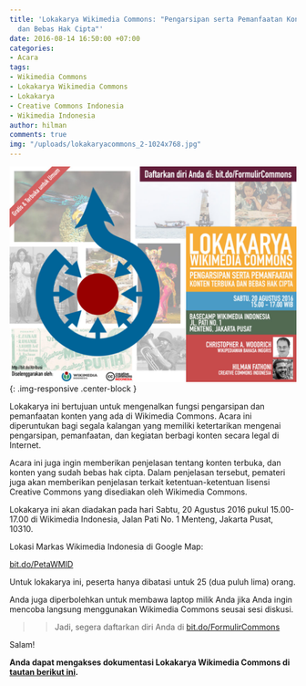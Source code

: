 ```yaml
---
title: 'Lokakarya Wikimedia Commons: "Pengarsipan serta Pemanfaatan Konten Terbuka
  dan Bebas Hak Cipta"'
date: 2016-08-14 16:50:00 +07:00
categories:
- Acara
tags:
- Wikimedia Commons
- Lokakarya Wikimedia Commons
- Lokakarya
- Creative Commons Indonesia
- Wikimedia Indonesia
author: hilman
comments: true
img: "/uploads/lokakaryacommons_2-1024x768.jpg"
---
```


![lokakaryacommons_2-1024x768.jpg](/uploads/lokakaryacommons_2-1024x768.jpg){: .img-responsive .center-block }

Lokakarya ini bertujuan untuk mengenalkan fungsi pengarsipan dan pemanfaatan konten yang ada di Wikimedia Commons. Acara ini diperuntukan bagi segala kalangan yang memiliki ketertarikan mengenai pengarsipan, pemanfaatan, dan kegiatan berbagi konten secara legal di Internet.

Acara ini juga ingin memberikan penjelasan tentang konten terbuka, dan konten yang sudah bebas hak cipta. Dalam penjelasan tersebut, pemateri juga akan memberikan penjelasan terkait ketentuan-ketentuan lisensi Creative Commons yang disediakan oleh Wikimedia Commons.

Lokakarya ini akan diadakan pada hari Sabtu, 20 Agustus 2016 pukul 15.00-17.00 di Wikimedia Indonesia, Jalan Pati No. 1 Menteng, Jakarta Pusat, 10310.

Lokasi Markas Wikimedia Indonesia di Google Map:

[bit.do/PetaWMID](http://bit.do/PetaWMID)

Untuk lokakarya ini, peserta hanya dibatasi untuk 25 (dua puluh lima) orang.

Anda juga diperbolehkan untuk membawa laptop milik Anda jika Anda ingin mencoba langsung menggunakan Wikimedia Commons seusai sesi diskusi.

>> Jadi, segera daftarkan diri Anda di [bit.do/FormulirCommons](http://bit.do/FormulirCommons)

Salam!

**Anda dapat mengakses dokumentasi Lokakarya Wikimedia Commons di [tautan berikut ini](https://commons.wikimedia.org/wiki/Category:Lokakarya_Wikimedia_Commons).**
